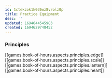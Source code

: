 ```yaml
---
id: 1ctekzok1k036wz8vrolz0p
title: Practice Equipment
desc: ''
updated: 1694644545983
created: 1694629748452
---
```


### Principles

[[games.book-of-hours.aspects.principles.edge]]  
[[games.book-of-hours.aspects.principles.scale]]  
[[games.book-of-hours.aspects.principles.lantern]]  
[[games.book-of-hours.aspects.principles.heart]]  
